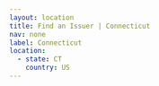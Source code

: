 ```yaml
---
layout: location
title: Find an Issuer | Connecticut
nav: none
label: Connecticut
location:
  - state: CT
    country: US
---
```

